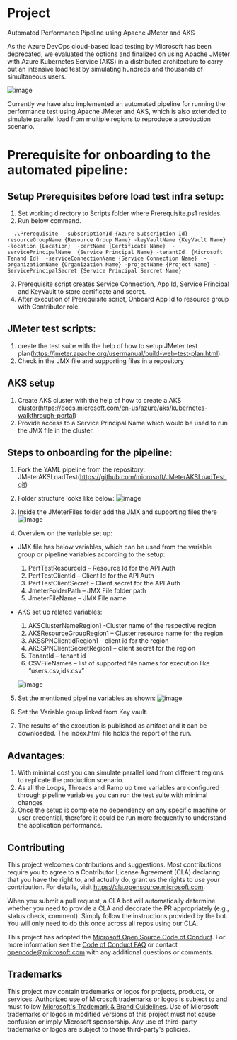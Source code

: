 
# Project

Automated Performance Pipeline using Apache JMeter and AKS

As the Azure DevOps cloud-based load testing by Microsoft has been deprecated, we evaluated the options and finalized on using Apache JMeter with Azure Kubernetes Service (AKS) in a distributed architecture to carry out an intensive load test by simulating hundreds and thousands of simultaneous users.
 
 ![image](https://user-images.githubusercontent.com/81369583/114204849-499b3b00-9977-11eb-811d-2c2ff7248f11.png)


Currently we have also implemented an automated pipeline for running the performance test using Apache JMeter and AKS, which is also extended to simulate parallel load from multiple regions to reproduce a production scenario.

# Prerequisite for onboarding to the automated pipeline:

## Setup Prerequisites before load test infra setup:
  1.	Set working directory to Scripts folder where Prerequisite.ps1 resides.
  2.	Run below command.

      .\Prerequisite  -subscriptionId {Azure Subscription Id} -resourceGroupName {Resource Group Name} -keyVaultName {KeyVault Name} -location {Location}  -certName {Certificate Name}  -servicePrincipalName  {Service Principal Name} -tenantId  {Microsoft Tenand Id}  -serviceConnectionName {Service Connection Name}  -organizationName {Organization Name} -projectName {Project Name} -ServicePrincipalSecret {Service Principal Sercret Name}
        
  3. Prerequisite script creates Service Connection, App Id, Service Principal and KeyVault to store certificate and secret.
  4. After execution of Prerequisite script, Onboard App Id to resource group with Contributor role.  
  
## JMeter test scripts:
  1.	create the test suite with the help of how to setup JMeter test plan(https://jmeter.apache.org/usermanual/build-web-test-plan.html).
  2.	Check in the JMX file and supporting files in a repository
## AKS setup 
  1.	Create  AKS cluster with the help of how to create a AKS cluster(https://docs.microsoft.com/en-us/azure/aks/kubernetes-walkthrough-portal)
  2.	Provide access to a Service Principal Name which would be used to run the JMX file in the cluster.

## Steps to onboarding for the pipeline:
1.	Fork the YAML pipeline from the repository:  JMeterAKSLoadTest(https://github.com/microsoft/JMeterAKSLoadTest.git)
2.	Folder structure looks like below:
   ![image](https://user-images.githubusercontent.com/81369583/114205274-bf9fa200-9977-11eb-9588-3185151bb711.png)
   
3.	Inside the JMeterFiles folder add the JMX and supporting files there
   ![image](https://user-images.githubusercontent.com/81369583/114205337-d34b0880-9977-11eb-9b79-d728989469b0.png)
   
4.	Overview on the variable set up:
  - JMX file has below variables, which can be used from the variable group or pipeline variables according to the setup:
      1. PerfTestResourceId – Resource Id for the API Auth 
      2.	PerfTestClientId – Client Id for the API Auth 
      3.	PerfTestClientSecret – Client secret for the API Auth
      4.	JmeterFolderPath – JMX File folder path
      5.	JmeterFileName – JMX File name 
  - AKS set up related variables:
      1.	AKSClusterNameRegion1 -Cluster name of the respective region
      2.	AKSResourceGroupRegion1 – Cluster resource name for the region
      3.	AKSSPNClientIdRegion1 – client id for the region
      4.	AKSSPNClientSecretRegion1 – client secret for the region
      5.	TenantId – tenant id
      6.	CSVFileNames – list of supported file names for execution like “users.csv,ids.csv”
      
      ![image](https://user-images.githubusercontent.com/81369583/114205527-0097b680-9978-11eb-90a4-45bd8c0a7326.png)
5.	Set the mentioned pipeline variables as shown:
   ![image](https://user-images.githubusercontent.com/81369583/114205558-08575b00-9978-11eb-8b1c-999b00f8e924.png)

6.	Set the Variable group linked from Key vault.     

7.	The results of the execution is published as artifact and it can be downloaded. The index.html file holds the report of the run.

## Advantages:
  1.	With minimal cost you can simulate parallel load from different regions to replicate the production scenario.
  2.	As all the Loops, Threads and Ramp up time variables are configured through pipeline variables you can run the test suite with minimal changes
  3.	Once the setup is complete no dependency on any specific machine or user credential, therefore it could be run more frequently to understand the application performance.	
  
## Contributing

This project welcomes contributions and suggestions.  Most contributions require you to agree to a
Contributor License Agreement (CLA) declaring that you have the right to, and actually do, grant us
the rights to use your contribution. For details, visit https://cla.opensource.microsoft.com.

When you submit a pull request, a CLA bot will automatically determine whether you need to provide
a CLA and decorate the PR appropriately (e.g., status check, comment). Simply follow the instructions
provided by the bot. You will only need to do this once across all repos using our CLA.

This project has adopted the [Microsoft Open Source Code of Conduct](https://opensource.microsoft.com/codeofconduct/).
For more information see the [Code of Conduct FAQ](https://opensource.microsoft.com/codeofconduct/faq/) or
contact [opencode@microsoft.com](mailto:opencode@microsoft.com) with any additional questions or comments.

## Trademarks

This project may contain trademarks or logos for projects, products, or services. Authorized use of Microsoft 
trademarks or logos is subject to and must follow 
[Microsoft's Trademark & Brand Guidelines](https://www.microsoft.com/en-us/legal/intellectualproperty/trademarks/usage/general).
Use of Microsoft trademarks or logos in modified versions of this project must not cause confusion or imply Microsoft sponsorship.
Any use of third-party trademarks or logos are subject to those third-party's policies.
